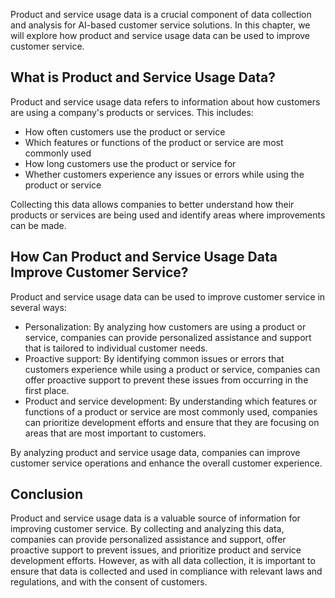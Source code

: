 
Product and service usage data is a crucial component of data collection and analysis for AI-based customer service solutions. In this chapter, we will explore how product and service usage data can be used to improve customer service.

What is Product and Service Usage Data?
---------------------------------------

Product and service usage data refers to information about how customers are using a company's products or services. This includes:

* How often customers use the product or service
* Which features or functions of the product or service are most commonly used
* How long customers use the product or service for
* Whether customers experience any issues or errors while using the product or service

Collecting this data allows companies to better understand how their products or services are being used and identify areas where improvements can be made.

How Can Product and Service Usage Data Improve Customer Service?
----------------------------------------------------------------

Product and service usage data can be used to improve customer service in several ways:

* Personalization: By analyzing how customers are using a product or service, companies can provide personalized assistance and support that is tailored to individual customer needs.
* Proactive support: By identifying common issues or errors that customers experience while using a product or service, companies can offer proactive support to prevent these issues from occurring in the first place.
* Product and service development: By understanding which features or functions of a product or service are most commonly used, companies can prioritize development efforts and ensure that they are focusing on areas that are most important to customers.

By analyzing product and service usage data, companies can improve customer service operations and enhance the overall customer experience.

Conclusion
----------

Product and service usage data is a valuable source of information for improving customer service. By collecting and analyzing this data, companies can provide personalized assistance and support, offer proactive support to prevent issues, and prioritize product and service development efforts. However, as with all data collection, it is important to ensure that data is collected and used in compliance with relevant laws and regulations, and with the consent of customers.


